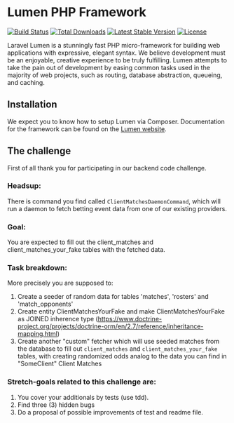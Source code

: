 # Lumen PHP Framework

[![Build Status](https://travis-ci.org/laravel/lumen-framework.svg)](https://travis-ci.org/laravel/lumen-framework)
[![Total Downloads](https://poser.pugx.org/laravel/lumen-framework/d/total.svg)](https://packagist.org/packages/laravel/lumen-framework)
[![Latest Stable Version](https://poser.pugx.org/laravel/lumen-framework/v/stable.svg)](https://packagist.org/packages/laravel/lumen-framework)
[![License](https://poser.pugx.org/laravel/lumen-framework/license.svg)](https://packagist.org/packages/laravel/lumen-framework)

Laravel Lumen is a stunningly fast PHP micro-framework for building web applications with expressive, elegant syntax. We believe development must be an enjoyable, creative experience to be truly fulfilling. Lumen attempts to take the pain out of development by easing common tasks used in the majority of web projects, such as routing, database abstraction, queueing, and caching.

## Installation

We expect you to know how to setup Lumen via Composer. Documentation for the framework can be found on the [Lumen website](https://lumen.laravel.com/docs).

## The challenge

First of all thank you for participating in our backend code challenge.

### Headsup:

There is command you find called `ClientMatchesDaemonCommand`, which will run a daemon to fetch betting event data from one of our existing providers.

### Goal:

You are expected to fill out the client_matches  and client_matches_your_fake tables with the fetched data.

### Task breakdown:

More precisely you are supposed to:

1. Create a seeder of random data for tables 'matches', 'rosters' and 'match_opponents'
2. Create entity ClientMatchesYourFake and make ClientMatchesYourFake as JOINED inherence type (https://www.doctrine-project.org/projects/doctrine-orm/en/2.7/reference/inheritance-mapping.html) 
3. Create another "custom" fetcher which will use seeded matches from the database to fill out `client_matches` and `client_matches_your_fake` tables, with creating randomized odds analog to the data you can find in "SomeClient" Client Matches

### Stretch-goals related to this challenge are:

1. You cover your additionals by tests (use tdd).
2. Find three (3) hidden bugs
3. Do a proposal of possible improvements of test and readme file.

